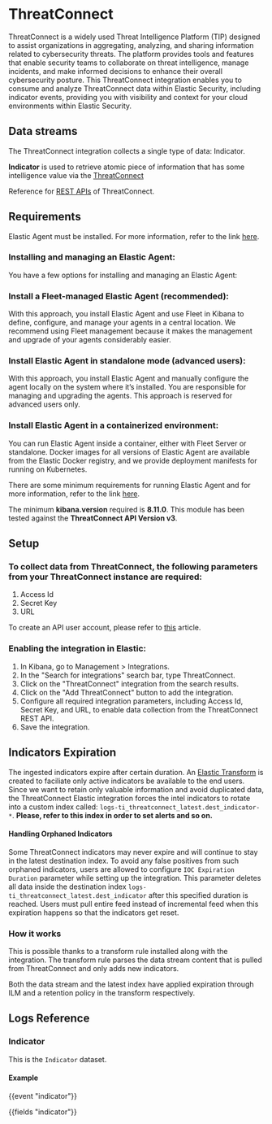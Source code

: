 # ThreatConnect

ThreatConnect is a widely used Threat Intelligence Platform (TIP) designed to assist organizations in aggregating, analyzing, and sharing information related to cybersecurity threats. The platform provides tools and features that enable security teams to collaborate on threat intelligence, manage incidents, and make informed decisions to enhance their overall cybersecurity posture. This ThreatConnect integration enables you to consume and analyze ThreatConnect data within Elastic Security, including indicator events, providing you with visibility and context for your cloud environments within Elastic Security.

## Data streams

The ThreatConnect integration collects a single type of data: Indicator.

**Indicator** is used to retrieve atomic piece of information that has some intelligence value via the [ThreatConnect](https://docs.threatconnect.com/en/latest/rest_api/v3/indicators/indicators.html)

Reference for [REST APIs](https://docs.threatconnect.com/en/latest/rest_api/rest_api.html#getting-started) of ThreatConnect.

## Requirements

Elastic Agent must be installed. For more information, refer to the link [here](https://www.elastic.co/guide/en/fleet/current/elastic-agent-installation.html).

### Installing and managing an Elastic Agent:

You have a few options for installing and managing an Elastic Agent:

### Install a Fleet-managed Elastic Agent (recommended):

With this approach, you install Elastic Agent and use Fleet in Kibana to define, configure, and manage your agents in a central location. We recommend using Fleet management because it makes the management and upgrade of your agents considerably easier.

### Install Elastic Agent in standalone mode (advanced users):

With this approach, you install Elastic Agent and manually configure the agent locally on the system where it’s installed. You are responsible for managing and upgrading the agents. This approach is reserved for advanced users only.

### Install Elastic Agent in a containerized environment:

You can run Elastic Agent inside a container, either with Fleet Server or standalone. Docker images for all versions of Elastic Agent are available from the Elastic Docker registry, and we provide deployment manifests for running on Kubernetes.

There are some minimum requirements for running Elastic Agent and for more information, refer to the link [here](https://www.elastic.co/guide/en/fleet/current/elastic-agent-installation.html).

The minimum **kibana.version** required is **8.11.0**.
This module has been tested against the **ThreatConnect API Version v3**.

## Setup

### To collect data from ThreatConnect, the following parameters from your ThreatConnect instance are required:

1. Access Id
2. Secret Key
3. URL

To create an API user account, please refer to [this](https://knowledge.threatconnect.com/docs/creating-user-accounts) article.

### Enabling the integration in Elastic:
1. In Kibana, go to Management > Integrations.
2. In the "Search for integrations" search bar, type ThreatConnect.
3. Click on the "ThreatConnect" integration from the search results.
4. Click on the "Add ThreatConnect" button to add the integration.
5. Configure all required integration parameters, including Access Id, Secret Key, and URL, to enable data collection from the ThreatConnect REST API.
6. Save the integration.

## Indicators Expiration

The ingested indicators expire after certain duration. An [Elastic Transform](https://www.elastic.co/guide/en/elasticsearch/reference/current/transforms.html) is created to faciliate only active indicators be available to the end users. Since we want to retain only valuable information and avoid duplicated data, the ThreatConnect Elastic integration forces the intel indicators to rotate into a custom index called: `logs-ti_threatconnect_latest.dest_indicator-*`.
**Please, refer to this index in order to set alerts and so on.**

#### Handling Orphaned Indicators

Some ThreatConnect indicators may never expire and will continue to stay in the latest destination index. To avoid any false positives from such orphaned indicators, users are allowed to configure `IOC Expiration Duration` parameter while setting up the integration. This parameter deletes all data inside the destination index `logs-ti_threatconnect_latest.dest_indicator` after this specified duration is reached. Users must pull entire feed instead of incremental feed when this expiration happens so that the indicators get reset.

### How it works

This is possible thanks to a transform rule installed along with the integration. The transform rule parses the data stream content that is pulled from ThreatConnect and only adds new indicators.

Both the data stream and the latest index have applied expiration through ILM and a retention policy in the transform respectively.

## Logs Reference

### Indicator

This is the `Indicator` dataset.

#### Example

{{event "indicator"}}

{{fields "indicator"}}
